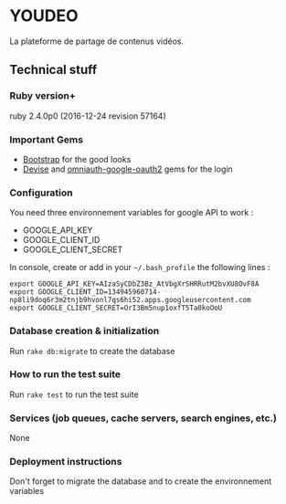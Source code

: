 # YOUDEO

La plateforme de partage de contenus vidéos.

## Technical stuff

### Ruby version+
ruby 2.4.0p0 (2016-12-24 revision 57164)

### Important Gems
* [Bootstrap](https://github.com/twbs/bootstrap-rubygem) for the good looks
* [Devise](https://github.com/plataformatec/devise) and [omniauth-google-oauth2](https://github.com/zquestz/omniauth-google-oauth2) gems for the login


### Configuration
You need three environnement variables for google API to work :
* GOOGLE_API_KEY
* GOOGLE_CLIENT_ID
* GOOGLE_CLIENT_SECRET

In console, create or add in your `~/.bash_profile` the following lines :

```
export GOOGLE_API_KEY=AIzaSyCDbZ3Bz_AtVbgXrSHRRutM2bvXU8OvF8A
export GOOGLE_CLIENT_ID=134945960714-np8li9doq6r3m2tnjb9hvonl7qs6hi52.apps.googleusercontent.com
export GOOGLE_CLIENT_SECRET=OrI3Bm5nup1oxfT5Ta0koOoU
```


### Database creation & initialization

Run `rake db:migrate` to create the database

### How to run the test suite

Run `rake test` to run the test suite

### Services (job queues, cache servers, search engines, etc.)
None

### Deployment instructions

Don't forget to migrate the database and to create the environnement variables